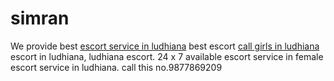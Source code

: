 # simran
We provide best <a href="http://simranjeetkaur.co.in/ludhiana.php">escort service in ludhiana</a> best escort <a href="http://simranjeetkaur.co.in/ludhiana.php">call girls in ludhiana</a> escort in ludhiana, ludhiana escort. 24 x 7 available escort service in female escort  service in ludhiana. call this no.9877869209
